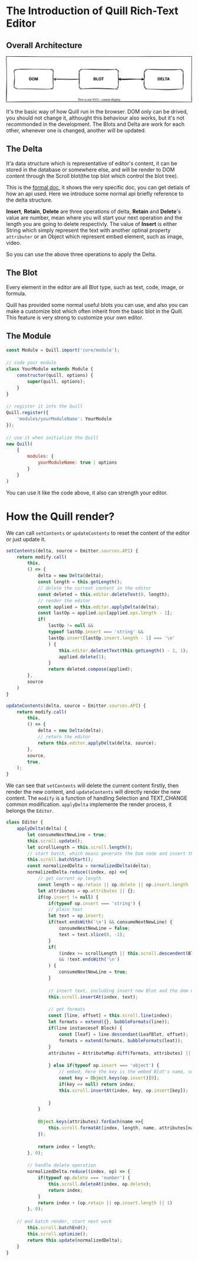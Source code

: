 # The Introduction of Quill Rich-Text Editor

## Overall Architecture

![flow](./flow.svg)

It's the basic way of how Quill run in the browser. DOM only can be drived, you should not change it, althought this behaviour also works, but it's not recommonded in the development. The Blots and Delta are work for each other, whenever one is changed, another will be updated.

## The Delta

It'a data structure which is representative of editor's content, it can be stored in the database or somewhere else, and will be render to DOM content through the Scroll blot(the top blot which control the blot tree).

This is the [formal doc](www.github.com/quilljs/delta), it shows the very specific doc, you can get detials of how an api used. Here we introduce some normal api briefly reference to the delta structure.

**Insert**, **Retain**, **Delete** are three operations of delta, **Retain** and **Delete**'s value are number, mean where you will start your next operation and the length you are going to delete respectivly. The value of **Insert** is either String which simply represent the text with another optinal property `attributer` or an Object which represent embed element, such as image, video.

So you can use the above three operations to apply the Delta.

## The Blot

Every element in the editor are all Blot type, such as text, code, image, or formula. 

Quill has provided some normal useful blots you can use, and also you can make a customize blot which often inherit from the basic blot in the Quill. This feature is very strong to customize your own editor.

## The Module

```javascript
const Module = Quill.import('core/module');

// code your module
class YourModule extends Module {
	constructor(quill, options) {
		super(quill, options);
	}
}

// register it into the Quill
Quill.register({
	'modules/yourModuleName': YourModule
});

// use it when initialize the Quill
new Quill(
	{
		modules: {
			yourModuleName: true | options
		}
	}
)
```

You can use it like the code above, it also can strength your editor.

# How the Quill render?

We can call `setContents` or `updateContents` to reset the content of the editor or just update it.

```javascript
setContents(delta, source = Emitter.sources.API) {
	return modify.call(
		this,
		() => {
			delta = new Delta(delta);
			const length = this.getLength();
			// delete the current content in the editor
			const deleted = this.editor.deleteText(0, length);
			// render the editor
			const applied = this.editor.applyDelta(delta);
			const lastOp = applied.ops[applied.ops.length - 1];
			if(
				lastOp != null &&
				typeof lastOp.insert === 'string' &&
				lastOp.insert[lastOp.insert.length - 1] === '\n'
				) {
					this.editor.deletetText(this.getLength() - 1, 1);
					applied.delete(1);
				}
				return deleted.compose(applied);
		},
		source
	)
}
```

```javascript
updateContents(delta, source = Emitter.sources.API) {
	return modify.call(
		this,
		() => {
			delta = new Delta(delta);
			// return the editor
			return this.editor.applyDelta(delta, source);
		},
		source,
		true,
	);
}
```

We can see that `setContents` will delete the current content firstly, then render the new content, and `updateContents` will directly render the new content.
The `modify` is a function of handling Selection and TEXT_CHANGE common modification. `applyDelta` implemente the render process, it belongs the `Editor`. 

```javascript
class Editor {
	applyDelta(delta) {
		let consumeNextNewLine = true;
		this.scroll.update();
		let scrollLength = this.scroll.length();
		// start batch, which means generate the Dom node and insert them into the document, and current DOM is flat, only contains content, havn't been wrappered by containers, this action will happen in the `optimize` stage. 
		this.scroll.batchStart();
		const normalizedDelta = normalizedDelta(delta);
		normalizedDelta.reduce((index, op) =>{
			// get current op length
			const length = op.retain || op.delete || op.insert.length || 1;
			let attributes = op.attributes || {};
			if(op.insert != null) {
				if(typeof op.insert === 'string') {
				// plain text
				let text = op.insert;
				if(text.endsWith('\n') && consumeNextNewLine) {
					consumeNextNewLine = false;
					text = text.slice(0, -1);
				}
				if(
					(index >= scrollLength || this.scroll.descendent(BlockEmbed, index)[0])
					&& !text.endsWith('\n')
				) {
					consumeNextNewLine = true;
				}

				// insert text, including insert new Blot and the dom node
				this.scroll.insertAt(index, text);

				// get formats
				const [line, offset] = this.scroll.line(index);
				let formats = extend({}, bubbleFormats(line));
				if(line instancesof Block) {
					const [leaf] = line.descendant(LeafBlot, offset);
					formats = extend(formats, bubbleFormats(leat));
				}
				attributes = AttributeMap.diff(formats, attributes) || {};

				} else if(typeof op.insert === 'object') {
					// embed, here the key is the embed Blot's name, so it can be used to create new Embed Blot, but it should only be one key
					const key = Object.keys(op.insert)[0];
					if(key == null) return index;
					this.scroll.insertAt(index, key, op.insert[key]);

				}
			}

			Object.keys(attributes).forEach(name =>{
				this.scroll.formatAt(index, length, name, attributes[name]);
			});

			return index + length;
		}, 0);

		// handle delete operation
		normalizedDelta.reduce((index, op) => {
			if(typeof op.delete === 'number') {
				this.scroll.deleteAt(index, op.delete);
				return index;
			}
			return index + (op.retain || op.insert.length || 1)
		}, 0);

	// end batch render, start next work
		this.scroll.batchEnd();
		this.scroll.optimize();
		return this.update(normalizedDelta);
	}
}
```
